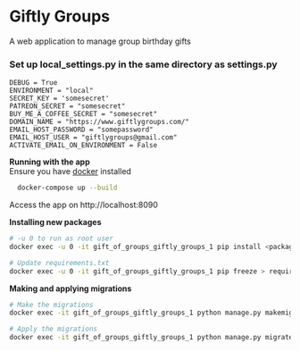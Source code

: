 # Giftly Groups
A web application to manage group birthday gifts



### Set up local_settings.py in the same directory as settings.py
```
DEBUG = True
ENVIRONMENT = "local"
SECRET_KEY = 'somesecret'
PATREON_SECRET = "somesecret"
BUY_ME_A_COFFEE_SECRET = "somesecret"
DOMAIN_NAME = "https://www.giftlygroups.com/"
EMAIL_HOST_PASSWORD = "somepassword"
EMAIL_HOST_USER = "giftlygroups@gmail.com"
ACTIVATE_EMAIL_ON_ENVIRONMENT = False
```


**Running with the app**  
Ensure you have [docker](https://www.docker.com/products/docker-desktop/) installed
```bash
  docker-compose up --build
```
Access the app on http://localhost:8090

**Installing new packages**
```bash
# -u 0 to run as root user
docker exec -u 0 -it gift_of_groups_giftly_groups_1 pip install <package>

# Update requirements.txt
docker exec -u 0 -it gift_of_groups_giftly_groups_1 pip freeze > requirements.txt
```

**Making and applying migrations**
```bash
# Make the migrations
docker exec -it gift_of_groups_giftly_groups_1 python manage.py makemigrations

# Apply the migrations
docker exec -it gift_of_groups_giftly_groups_1 python manage.py migrate
```
